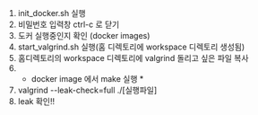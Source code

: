 1. init_docker.sh 실행
2. 비밀번호 입력창 ctrl-c 로 닫기
3. 도커 실행중인지 확인 (docker images)
4. start_valgrind.sh 실행(홈 디렉토리에 workspace 디렉토리 생성됨)
5. 홈디렉토리의 workspace 디렉토리에 valgrind 돌리고 싶은 파일 복사
6. * docker image 에서 make 실행 * 
7. valgrind --leak-check=full ./[실행파일]
8. leak 확인!!
